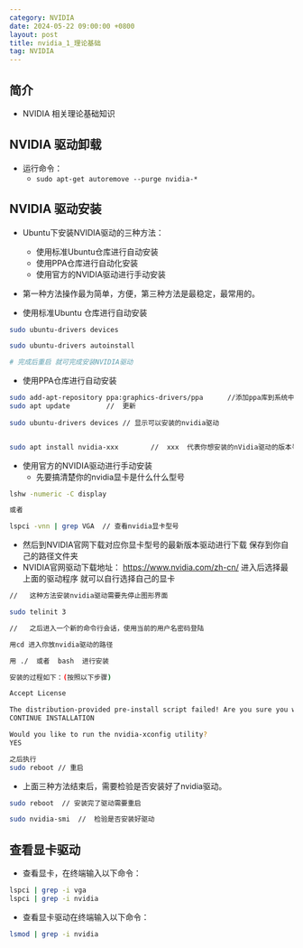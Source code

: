 ```yaml
---
category: NVIDIA
date: 2024-05-22 09:00:00 +0800
layout: post
title: nvidia_1_理论基础
tag: NVIDIA
---
```

## 简介

+ NVIDIA 相关理论基础知识

## NVIDIA 驱动卸载

+ 运行命令：
  + `sudo apt-get autoremove --purge nvidia-*`

## NVIDIA 驱动安装

+ Ubuntu下安装NVIDIA驱动的三种方法：
  + 使用标准Ubuntu仓库进行自动安装
  + 使用PPA仓库进行自动化安装
  + 使用官方的NVIDIA驱动进行手动安装

+ 第一种方法操作最为简单，方便，第三种方法是最稳定，最常用的。

+ 使用标准Ubuntu 仓库进行自动安装
```bash
sudo ubuntu-drivers devices

sudo ubuntu-drivers autoinstall

# 完成后重启 就可完成安装NVIDIA驱动
```

+ 使用PPA仓库进行自动安装
```bash
sudo add-apt-repository ppa:graphics-drivers/ppa      //添加ppa库到系统中
sudo apt update         //  更新
 
sudo ubuntu-drivers devices // 显示可以安装的nvidia驱动


sudo apt install nvidia-xxx        //  xxx  代表你想安装的nVidia驱动的版本号
```

+ 使用官方的NVIDIA驱动进行手动安装
  + 先要搞清楚你的nvidia显卡是什么什么型号
```bash
lshw -numeric -C display

或者

lspci -vnn | grep VGA  // 查看nvidia显卡型号
```
  + 然后到NVIDIA官网下载对应你显卡型号的最新版本驱动进行下载  保存到你自己的路径文件夹
  + NVIDIA官网驱动下载地址： https://www.nvidia.com/zh-cn/           进入后选择最上面的驱动程序 就可以自行选择自己的显卡
```bash
//   这种方法安装nvidia驱动需要先停止图形界面

sudo telinit 3

//   之后进入一个新的命令行会话，使用当前的用户名密码登陆

用cd 进入你放nvidia驱动的路径

用 ./  或者  bash  进行安装

安装的过程如下：(按照以下步骤)

Accept License

The distribution-provided pre-install script failed! Are you sure you want to continue?
CONTINUE INSTALLATION

Would you like to run the nvidia-xconfig utility?
YES

之后执行
sudo reboot // 重启
```

+ 上面三种方法结束后，需要检验是否安装好了nvidia驱动。
```bash
sudo reboot  // 安装完了驱动需要重启

sudo nvidia-smi  //  检验是否安装好驱动
```

## 查看显卡驱动

+ 查看显卡，在终端输入以下命令：
```bash 
lspci | grep -i vga
lspci | grep -i nvidia
```

+ 查看显卡驱动在终端输入以下命令：
```bash
lsmod | grep -i nvidia
```